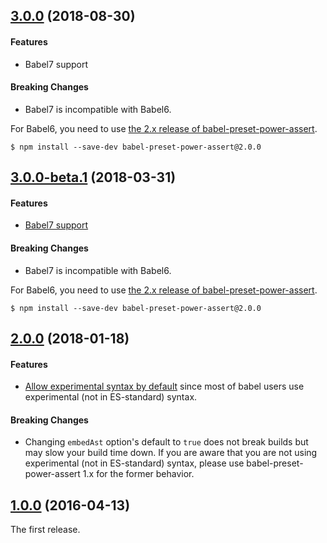## [3.0.0](https://github.com/power-assert-js/babel-preset-power-assert/releases/tag/v3.0.0) (2018-08-30)


#### Features

* Babel7 support


#### Breaking Changes

* Babel7 is incompatible with Babel6.

For Babel6, you need to use [the 2.x release of babel-preset-power-assert](https://github.com/power-assert-js/babel-preset-power-assert/tree/v2.0.0).

```
$ npm install --save-dev babel-preset-power-assert@2.0.0
```


## [3.0.0-beta.1](https://github.com/power-assert-js/babel-preset-power-assert/releases/tag/v3.0.0-beta.1) (2018-03-31)


#### Features

* [Babel7 support](https://github.com/power-assert-js/babel-preset-power-assert/pull/6)


#### Breaking Changes

* Babel7 is incompatible with Babel6.

For Babel6, you need to use [the 2.x release of babel-preset-power-assert](https://github.com/power-assert-js/babel-preset-power-assert/tree/v2.0.0).

```
$ npm install --save-dev babel-preset-power-assert@2.0.0
```


## [2.0.0](https://github.com/power-assert-js/babel-preset-power-assert/releases/tag/v2.0.0) (2018-01-18)


#### Features

* [Allow experimental syntax by default](https://github.com/power-assert-js/babel-preset-power-assert/pull/5) since most of babel users use experimental (not in ES-standard) syntax.


#### Breaking Changes

* Changing `embedAst` option's default to `true` does not break builds but may slow your build time down. If you are aware that you are not using experimental (not in ES-standard) syntax, please use babel-preset-power-assert 1.x for the former behavior.


## [1.0.0](https://github.com/power-assert-js/babel-preset-power-assert/releases/tag/v1.0.0) (2016-04-13)


The first release.
